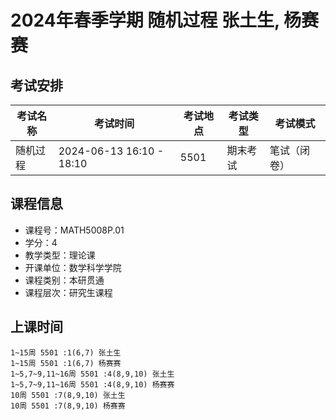 # 2024年春季学期 随机过程 张土生, 杨赛赛




## 考试安排

| 考试名称 | 考试时间 | 考试地点 | 考试类型 | 考试模式 |
| -------- | -------- | -------- | -------- | -------- |
| 随机过程 | 2024-06-13 16:10 - 18:10 | 5501 | 期末考试 | 笔试（闭卷） |





## 课程信息

- 课程号：MATH5008P.01
- 学分：4
- 教学类型：理论课
- 开课单位：数学科学学院
- 课程类别：本研贯通
- 课程层次：研究生课程

## 上课时间

```
1~15周 5501 :1(6,7) 张土生
1~15周 5501 :1(6,7) 杨赛赛
1~5,7~9,11~16周 5501 :4(8,9,10) 张土生
1~5,7~9,11~16周 5501 :4(8,9,10) 杨赛赛
10周 5501 :7(8,9,10) 张土生
10周 5501 :7(8,9,10) 杨赛赛
```

